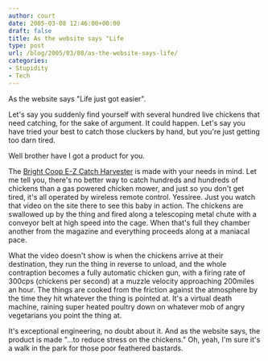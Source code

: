 ```yaml
---
author: court
date: 2005-03-08 12:46:00+00:00
draft: false
title: As the website says "Life
type: post
url: /blog/2005/03/08/as-the-website-says-life/
categories:
- Stupidity
- Tech
---
```


As the website says "Life just got easier".

Let's say you suddenly find yourself with several hundred live chickens that need catching, for the sake of argument.  It could happen.  Let's say you have tried your best to catch those cluckers by hand, but you're just getting too darn tired.

Well brother have I got a product for you.

The [Bright Coop E-Z Catch Harvester](http://www.brightcoop.com/livehaul/c_e-z_catch.htm) is made with your needs in mind.  Let me tell you, there's no better way to catch hundreds and hundreds of chickens than a gas powered chicken mower, and just so you don't get tired, it's all operated by wireless remote control.  Yessiree.  Just you watch that video on the site there to see this baby in action.  The chickens are swallowed up by the thing and fired along a telescoping metal chute with a conveyor belt at high speed into the cage.  When that's full they chamber another from the magazine and everything proceeds along at a maniacal pace.

What the video doesn't show is when the chickens arrive at their destination, they run the thing in reverse to unload, and the whole contraption becomes a fully automatic chicken gun, with a firing rate of 300cps (chickens per second) at a muzzle velocity approaching 200miles an hour.  The things are cooked from the friction against the atmosphere by the time they hit whatever the thing is pointed at.  It's a virtual death machine, raining super heated poultry down on whatever mob of angry vegetarians you point the thing at.

It's exceptional engineering, no doubt about it.  And as the website says, the product is made "...to reduce stress on the chickens."  Oh, yeah, I'm sure it's a walk in the park for those poor feathered bastards.
